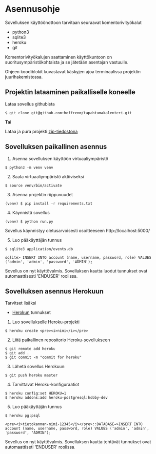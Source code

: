 # Asennusohje

Sovelluksen käyttöönottoon tarvitaan seuraavat komentorivityökalut
- python3
- sqlite3
- heroku
- git

Komentorivityökalujen saattaminen käyttökuntoon on suoritusympäristökohtaista ja se jätetään asentajan vastuulle.

Ohjeen koodiblokit kuvastavat käskyjen ajoa terminaalissa projektin juurihakemistossa.

## Projektin lataaminen paikalliselle koneelle

Lataa sovellus githubista

```
$ git clone git@github.com:hoffrenm/tapahtumakalenteri.git
```

**Tai**

Lataa ja pura projekti [zip-tiedostona](https://github.com/hoffrenm/tapahtumakalenteri/archive/master.zip)

## Sovelluksen paikallinen asennus 

1. Asenna sovelluksen käyttöön virtuaaliympäristö

```
$ python3 -m venv venv
```

2. Saata virtuaaliympäristö aktiiviseksi

```
$ source venv/bin/activate
```

3. Asenna projektin riippuvuudet

```
(venv) $ pip install -r requirements.txt
```

4. Käynnistä sovellus

```
(venv) $ python run.py
```

Sovellus käynnistyy oletusarvoisesti osoitteeseen http://localhost:5000/

5. Luo pääkäyttäjän tunnus

```
$ sqlite3 application/events.db

sqlite> INSERT INTO account (name, username, password, role) VALUES ('admin', 'admin', 'password', 'ADMIN');
```

Sovellus on nyt käyttövalmis. Sovelluksen kautta luodut tunnukset ovat automaattisesti 'ENDUSER' roolissa.

## Sovelluksen asennus Herokuun

Tarvitset lisäksi
- [Herokun](https://www.heroku.com) tunnukset

1. Luo sovellukselle Heroku-projekti

```
$ heroku create <pre><i>nimi</i></pre>
```

2. Liitä paikallinen repositorio Heroku-sovellukseen

```
$ git remote add heroku
$ git add .
$ git commit -m "commit for heroku"
```

3. Lähetä sovellus Herokuun

```
$ git push heroku master
```

4. Tarvittavat Heroku-konfiguraatiot

```
$ heroku config:set HEROKU=1
$ heroku addons:add heroku-postgresql:hobby-dev
```

5. Luo pääkäyttäjän tunnus

```
$ heroku pg:psql

<pre><i>tietokannan-nimi-12345</i></pre>::DATABASE=>INSERT INTO account (name, username, password, role) VALUES ('admin', 'admin', 'password', 'ADMIN');
```

Sovellus on nyt käyttövalmis. Sovelluksen kautta tehtävät tunnukset ovat automaattiseti 'ENDUSER' roolissa.
